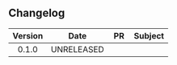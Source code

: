 ## Changelog

| Version | Date       | PR                                                               | Subject                                           |
|:-------:|:----------:|:----------------------------------------------------------------:| ------------------------------------------------- |
| 0.1.0 | UNRELEASED | <ul></ul> | <ul></ul> |
